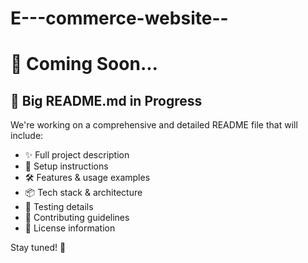 # E---commerce-website--
# 🚧 Coming Soon...

## 📘 Big README.md in Progress

We're working on a comprehensive and detailed README file that will include:

- ✨ Full project description  
- 🚀 Setup instructions  
- 🛠️ Features & usage examples  
- 📦 Tech stack & architecture  
- 🧪 Testing details  
- 🧩 Contributing guidelines  
- 📄 License information  

Stay tuned! 📌  
